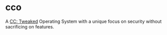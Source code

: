 # cco
A [CC: Tweaked](https://tweaked.cc) Operating System with a unique focus on security without sacrificing on features.
